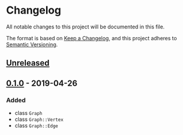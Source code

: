 # Changelog
All notable changes to this project will be documented in this file.

The format is based on [Keep a Changelog](https://keepachangelog.com/en/1.0.0/),
and this project adheres to [Semantic Versioning](https://semver.org/spec/v2.0.0.html).

## [Unreleased]

## [0.1.0] - 2019-04-26

### Added

- class `Graph`
- class `Graph::Vertex`
- class `Graph::Edge`

[Unreleased]: https://github.com/jk195417/graph-rb/compare/v0.1.0...HEAD
[0.1.0]: https://github.com/jk195417/graph-rb/releases/tag/v0.1.0
